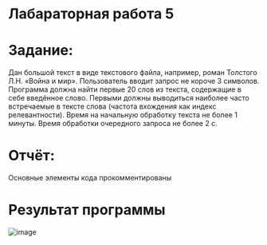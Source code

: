 # Лабараторная работа 5
# Задание: 
Дан большой текст в виде текстового файла, например, роман Толстого Л.Н. «Война и мир».
Пользователь вводит запрос не короче 3 символов. Программа должна найти первые 20 слов из текста, содержащие в себе введённое слово. Первыми должны выводиться наиболее часто встречаемые в тексте слова (частота вхождения как индекс релевантности).
Время на начальную обработку текста не более 1 минуты. Время обработки очередного запроса не более 2 с.

# Отчёт:
Основные элементы кода прокомментированы
# Результат программы
![image](https://github.com/VenatRen/lab5/assets/44971036/9e5678cc-b641-4b4f-b230-f94bb57d7db9)
